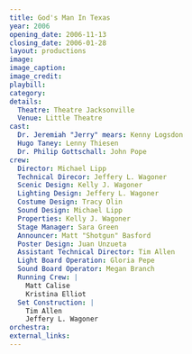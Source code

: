 ```yaml
---
title: God's Man In Texas
year: 2006
opening_date: 2006-11-13
closing_date: 2006-01-28
layout: productions
image:
image_caption:
image_credit:
playbill: 
category: 
details:
  Theatre: Theatre Jacksonville
  Venue: Little Theatre
cast:
  Dr. Jeremiah "Jerry" mears: Kenny Logsdon
  Hugo Taney: Lenny Thiesen
  Dr. Philip Gottschall: John Pope
crew:
  Director: Michael Lipp
  Technical Direcor: Jeffery L. Wagoner
  Scenic Design: Kelly J. Wagoner
  Lighting Design: Jeffery L. Wagoner
  Costume Design: Tracy Olin
  Sound Design: Michael Lipp
  Properties: Kelly J. Wagoner
  Stage Manager: Sara Green
  Announcer: Matt "Shotgun" Basford
  Poster Design: Juan Unzueta
  Assistant Technical Director: Tim Allen
  Light Board Operation: Gloria Pepe
  Sound Board Operator: Megan Branch
  Running Crew: |
    Matt Calise
    Kristina Elliot
  Set Construction: |
    Tim Allen
    Jeffery L. Wagoner
orchestra:
external_links:
---
```

